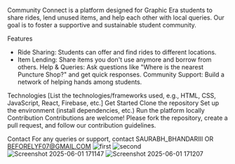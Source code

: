 Community Connect is a platform designed for Graphic Era students to share rides, lend unused items, and help each other with local queries. Our goal is to foster a supportive and sustainable student community.

Features
- Ride Sharing: Students can offer and find rides to different locations.
- Item Lending: Share items you don't use anymore and borrow from others.
Help & Queries: Ask questions like "Where is the nearest Puncture Shop?" and get quick responses.
Community Support: Build a network of helping hands among students.

Technologies
[List the technologies/frameworks used, e.g., HTML, CSS, JavaScript, React, Firebase, etc.]
Get Started
Clone the repository
Set up the environment (install dependencies, etc.)
Run the platform locally
Contribution
Contributions are welcome! Please fork the repository, create a pull request, and follow our contribution guidelines.

Contact
For any queries or support, contact SAURABH_BHANDARIII OR BEFORELYF07@GMAIL.COM
![first](https://github.com/user-attachments/assets/9af31d23-ab56-418e-864f-8ddc5ae3ff1f)
![second](https://github.com/user-attachments/assets/20bb8184-706b-4f6b-b1b3-8e932d1c0c35)
![Screenshot 2025-06-01 171147](https://github.com/user-attachments/assets/1213a606-11c4-40a2-bfae-d5b6bc29dc73)
![Screenshot 2025-06-01 171207](https://github.com/user-attachments/assets/62bf352a-1c90-476c-a7c1-3c4d1e758cf9)


